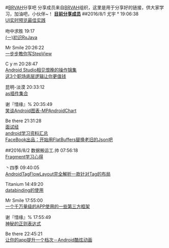 #[BRVAH](https://github.com/CymChad/BaseRecyclerViewAdapterHelper)分享吧
分享成员来自[BRVAH](https://github.com/CymChad/BaseRecyclerViewAdapterHelper)组织，这里是用于分享好的链接，供大家学习，加油吧，小伙伴~！
**[目前分享成员](https://github.com/CymChad/CymChad.github.io/blob/master/Member.md)**
##2016/8/1
尤宇 °  19:06:38  
[UI实时预览最佳实践](http://mp.weixin.qq.com/s?__biz=MzA5NTEzNTU4MA==&mid=2649171149&idx=1&sn=9b760760b7788a3bd71407f35ed9b367&scene=23&srcid=0730E7d7P5qPUVSFSMCmbOpl#rd)

吻中求胜  19:17  
[(一)初识RxJava](http://www.jianshu.com/p/dba206afe34f)

Mr Smile  20:26:22  
[一步步教你写StepView](http://share.weiyun.com/500c944623e293a5ef61b57ea7d3371c)

C y m  20:28:47  
[Android Studio相见恨晚的操作锦集](http://www.jianshu.com/p/bc8f6bfe12c6?utm_campaign=haruki&utm_content=note&utm_medium=reader_share&utm_source=qq)  
[这3个职场底层逻辑让你更值钱](http://note.youdao.com/share/?id=ea954709f28d112fd1aae175cf9bfd59&type=note)

昆明-淡漠  20:33:12  
[as插件集合](http://mp.weixin.qq.com/s?__biz=MzI3MDE0NzYwNA==&mid=2651433634&idx=1&sn=e5f65d8a0a2b85f7c22d8ccd4cf96a39&scene=23&srcid=0721vQcDls3Ak34dZY1y3h7o#rd)

 谢『惜缘』%  20:35:49  
[笑谈Android图表-MPAndroidChart](http://url.cn/2AcLZeK)

Be there  21:31:28  
[面试经](http://www.diycode.cc/topics/165)  
[android学习资料汇总](https://github.com/Freelander/Android_Data)  
[FaceBook出品：开始用FlatBuffers替换老旧的Json吧](http://www.jianshu.com/p/48e1511fcb4a)  

##2016/8/2
数据搬运工.帅  07:56:18  
[Fragment学习心得](http://blog.csdn.net/qq_27965461/article/details/52088723)

丶四季  09:40:05  
[AndroidTagFlowLayout完全解析一款针对Tag的布局](http://blog.csdn.net/lmj623565791/article/details/48393217)

Titanium  14:49:20  
[databinding的使用](http://blog.zhaiyifan.cn/2016/06/16/android-new-project-from-0-p7/)

Mr Smile  17:55:00  
[一个千万量级的APP使用的一些第三方框架](http://www.jianshu.com/p/dc8c05cf693d?utm_campaign=haruki&utm_content=note&utm_medium=reader_share&utm_source=qq)

 谢『惜缘』%  17:55:49  
[神秘的正则表达式](http://blog.csdn.net/xiehuimx/article/details/52083751)

Be there  22:45:21  
[让你的app提升一个档次－Android酷炫动画](http://www.jianshu.com/p/356619fe64d5?utm_campaign=haruki&utm_content=note&utm_medium=reader_share&utm_source=qq)


